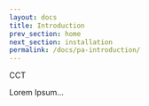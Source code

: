 ```yaml
---
layout: docs
title: Introduction
prev_section: home
next_section: installation
permalink: /docs/pa-introduction/
---
```


CCT


Lorem Ipsum...